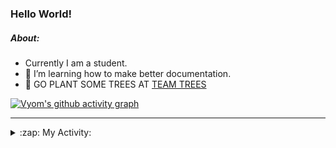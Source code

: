 ### Hello World!

##### About:
- Currently I am a student.
- 🌱 I’m learning how to make better documentation.
- 🌱 GO PLANT SOME TREES AT [TEAM TREES](https://teamtrees.org/)

[![Vyom's github activity graph](https://activity-graph.herokuapp.com/graph?username=Vyvy-vi)](https://github.com/ashutosh00710/github-readme-activity-graph)

---
<details>
  <summary>:zap: My Activity:</summary>
  
<!--START_SECTION:waka-->
![Code Time](http://img.shields.io/badge/Code%20Time-835%20hrs%2015%20mins-blue)

**I'm a Night 🦉** 

```text
🌞 Morning    98 commits     ██░░░░░░░░░░░░░░░░░░░░░░░   9.52% 
🌆 Daytime    283 commits    ███████░░░░░░░░░░░░░░░░░░   27.5% 
🌃 Evening    334 commits    ████████░░░░░░░░░░░░░░░░░   32.46% 
🌙 Night      314 commits    ███████░░░░░░░░░░░░░░░░░░   30.52%

```
📅 **I'm Most Productive on Sunday** 

```text
Monday       137 commits    ███░░░░░░░░░░░░░░░░░░░░░░   13.31% 
Tuesday      140 commits    ███░░░░░░░░░░░░░░░░░░░░░░   13.61% 
Wednesday    166 commits    ████░░░░░░░░░░░░░░░░░░░░░   16.13% 
Thursday     141 commits    ███░░░░░░░░░░░░░░░░░░░░░░   13.7% 
Friday       125 commits    ███░░░░░░░░░░░░░░░░░░░░░░   12.15% 
Saturday     97 commits     ██░░░░░░░░░░░░░░░░░░░░░░░   9.43% 
Sunday       223 commits    █████░░░░░░░░░░░░░░░░░░░░   21.67%

```


📊 **This Week I Spent My Time On** 

```text
🔥 Editors: 
VS Code                  46 mins             █████████████████████████   100.0%

🐱‍💻 Projects: 
palantir                 46 mins             █████████████████████████   100.0%

```


 Last Updated on 23/07/2022 02:47:06 UTC
<!--END_SECTION:waka-->
</details>
